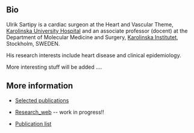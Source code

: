 ## Bio

Ulrik Sartipy is a cardiac surgeon at the Heart and Vascular Theme, [Karolinska University Hospital](http://www.karolinska.se) and an associate professor (docent) at the Department of Molecular Medicine and Surgery, [Karolinska Institutet](http://www.ki.se), Stockholm, SWEDEN.

His research interests include heart disease and clinical epidemiology.

More interesting stuff will be added ....


## More information

- [Selected publications](https://ulriksartipy.github.io/selected_publ)

- [Research_web](https://ulriksartipy.rbind.io) -- work in progress!!

- [Publication list](publications/publication_list.md)
